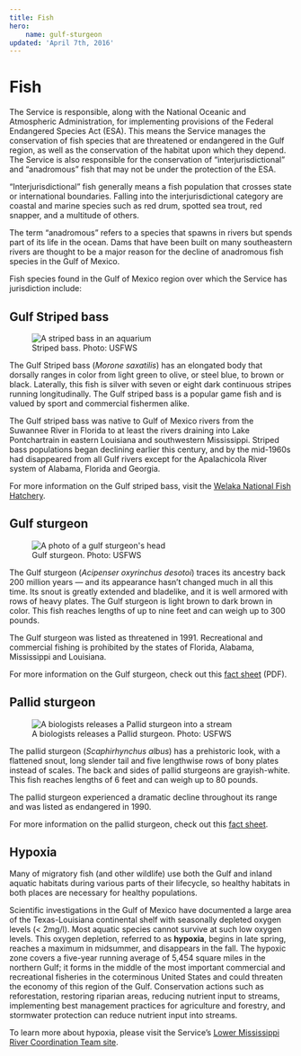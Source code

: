 ```yaml
---
title: Fish
hero:
    name: gulf-sturgeon
updated: 'April 7th, 2016'
---
```


# Fish

The Service is responsible, along with the National Oceanic and Atmospheric Administration, for implementing provisions of the Federal Endangered Species Act (ESA). This means the Service manages the conservation of fish species that are threatened or endangered in the Gulf region, as well as the conservation of the habitat upon which they depend.  The Service is also responsible for the conservation of “interjurisdictional” and “anadromous” fish that may not be under the protection of the ESA.

“Interjurisdictional” fish generally means a fish population that crosses state or international boundaries. Falling into the interjurisdictional category are coastal and marine species such as red drum, spotted sea trout, red snapper, and a multitude of others.

The term “anadromous” refers to a species that spawns in rivers but spends part of its life in the ocean. Dams that have been built on many southeastern rivers are thought to be a major reason for the decline of anadromous fish species in the Gulf of Mexico.

Fish species found in the Gulf of Mexico region over which the Service has jurisdiction include:

## Gulf Striped bass

<figure class="image-right">
  <img src="/images/striped-bass.jpg" alt="A striped bass in an aquarium">
  <figcaption>Striped bass. Photo: USFWS</figcaption>
</figure>

The Gulf Striped bass (*Morone saxatilis*) has an elongated body that dorsally ranges in color from light green to olive, or steel blue, to brown or black. Laterally, this fish is silver with seven or eight dark continuous stripes running longitudinally. The Gulf striped bass is a popular game fish and is valued by sport and commercial fishermen alike.

The Gulf striped bass was native to Gulf of Mexico rivers from the Suwannee River in Florida to at least the rivers draining into Lake Pontchartrain in eastern Louisiana and southwestern Mississippi. Striped bass populations began declining earlier this century, and by the mid-1960s had disappeared from all Gulf rivers except for the Apalachicola River system of Alabama, Florida and Georgia.

For more information on the Gulf striped bass, visit the [Welaka National Fish Hatchery](http://www.fws.gov/welaka/aboutus.html).

## Gulf sturgeon

<figure class="image-right">
  <img src="/images/gulf-sturgeon-head-shot.jpg" alt="A photo of a gulf sturgeon's head">
  <figcaption>Gulf sturgeon. Photo: USFWS</figcaption>
</figure>

The Gulf sturgeon (*Acipenser oxyrinchus desotoi*) traces its ancestry back 200 million years &mdash; and its appearance hasn’t changed much in all this time. Its snout is greatly extended and bladelike, and it is well armored with rows of heavy plates. The Gulf sturgeon is light brown to dark brown in color. This fish reaches lengths of up to nine feet and can weigh up to 300 pounds.

The Gulf sturgeon was listed as threatened in 1991. Recreational and commercial fishing is prohibited by the states of Florida, Alabama, Mississippi and Louisiana.

For more information on the Gulf sturgeon, check out this [fact sheet](www.fws.gov/panamacity/resources/SturgeonFactS08.pdf) (PDF).

## Pallid sturgeon

<figure class="image-right">
  <img src="/images/pallid-sturgeon-release.jpg" alt="A biologists releases a Pallid sturgeon into a stream">
  <figcaption>A biologists releases a Pallid sturgeon. Photo: USFWS</figcaption>
</figure>

The pallid sturgeon (*Scaphirhynchus albus*) has a prehistoric look, with a flattened snout, long slender tail and five lengthwise rows of bony plates instead of scales. The back and sides of pallid sturgeons are grayish-white. This fish reaches lengths of 6 feet and can weigh up to 80 pounds.

The pallid sturgeon experienced a dramatic decline throughout its range and was listed as endangered in 1990.

For more information on the pallid sturgeon, check out this [fact sheet](www.fws.gov/midwest///endangered/fishes/PallidSturgeon/palld_fc.html).

## Hypoxia

Many of migratory fish (and other wildlife) use both the Gulf and inland aquatic habitats during various parts of their lifecycle, so healthy habitats in both places are necessary for healthy populations.

Scientific investigations in the Gulf of Mexico have documented a large area of the Texas-Louisiana continental shelf with seasonally depleted oxygen levels (< 2mg/l). Most aquatic species cannot survive at such low oxygen levels. This oxygen depletion, referred to as **hypoxia**, begins in late spring, reaches a maximum in midsummer, and disappears in the fall. The hypoxic zone covers a five-year running average of 5,454 square miles in the northern Gulf; it forms in the middle of the most important commercial and recreational fisheries in the coterminous United States and could threaten the economy of this region of the Gulf.
Conservation actions such as reforestation, restoring riparian areas, reducing nutrient input to streams, implementing best management practices for agriculture and forestry, and stormwater protection can reduce nutrient input into streams.

To learn more about hypoxia, please visit the Service’s [Lower Mississippi River Coordination Team site](www.fws.gov/lmre/issues.htm).
